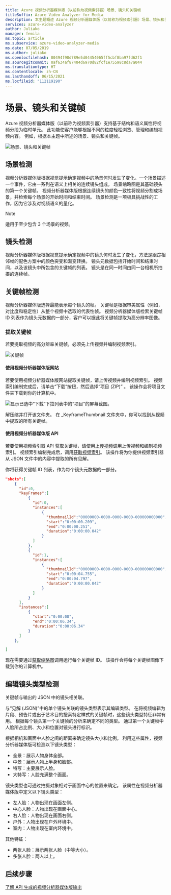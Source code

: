 ```yaml
---
title: Azure 视频分析器媒体版（以前称为视频索引器）场景、镜头和关键帧
titleSuffix: Azure Video Analyzer for Media
description: 本主题概述 Azure 视频分析器媒体版（以前称为视频索引器）场景、镜头和关键帧。
services: azure-video-analyzer
author: Juliako
manager: femila
ms.topic: article
ms.subservice: azure-video-analyzer-media
ms.date: 07/05/2019
ms.author: juliako
ms.openlocfilehash: 80494f98d789e5d04454065ff5cbf8ba97fd62f1
ms.sourcegitcommit: 0af634af87404d6970d82fcf1e75598c8da7a044
ms.translationtype: HT
ms.contentlocale: zh-CN
ms.lasthandoff: 06/15/2021
ms.locfileid: "112119190"
---
```

# <a name="scenes-shots-and-keyframes"></a>场景、镜头和关键帧

Azure 视频分析器媒体版（以前称为视频索引器）支持基于结构和语义属性将视频分段为临时单元。 此功能使客户能够根据不同的粒度轻松浏览、管理和编辑视频内容。 例如，根据本主题中所述的场景、镜头和关键帧。   

![场景、镜头和关键帧](./media/scenes-shots-keyframes/scenes-shots-keyframes.png)
 
## <a name="scene-detection"></a>场景检测  
 
视频分析器媒体版根据视觉提示确定视频中的场景何时发生了变化。一个场景描述一个事件，它由一系列在语义上相关的连续镜头组成。 场景缩略图是其基础镜头的第一个关键帧。 视频分析器媒体版根据连续镜头的颜色一致性将视频分割成场景，并检索每个场景的开始时间和结束时间。 场景检测是一项极具挑战性的工作，因为它涉及对视频语义的量化。

> [!NOTE]
> 适用于至少包含 3 个场景的视频。

## <a name="shot-detection"></a>镜头检测

视频分析器媒体版根据视觉提示确定视频中的镜头何时发生了变化，方法是跟踪相邻帧的配色方案中的颜色突变和渐变转换。 镜头元数据包括开始时间和结束时间，以及该镜头中所包含的关键帧的列表。 镜头是在同一时间由同一台相机所拍摄的连续帧。

## <a name="keyframe-detection"></a>关键帧检测

视频分析器媒体版选择最能表示每个镜头的帧。 关键帧是根据审美属性（例如，对比度和稳定性）从整个视频中选取的代表性帧。 视频分析器媒体版检索关键帧 ID 列表作为镜头元数据的一部分，客户可以据此将关键帧提取为高分辨率图像。  

### <a name="extracting-keyframes"></a>提取关键帧

若要提取视频的高分辨率关键帧，必须先上传视频并编制视频索引。

![关键帧](./media/scenes-shots-keyframes/extracting-keyframes.png)

#### <a name="with-the-video-analyzer-for-media-website"></a>使用视频分析器媒体版网站

若要使用视频分析器媒体版网站提取关键帧，请上传视频并编制视频索引。 视频索引编制完成后，请单击“下载”按钮，然后选择“项目 (ZIP)” 。 该操作会将项目文件夹下载到你的计算机中。 

![显示已选中“下载”下拉列表中的“项目”的屏幕截图。](./media/scenes-shots-keyframes/extracting-keyframes2.png)
 
解压缩并打开该文件夹。 在 _KeyframeThumbnail 文件夹中，你可以找到从视频中提取的所有关键帧。 

#### <a name="with-the-video-analyzer-for-media-api"></a>使用视频分析器媒体版 API

若要使用视频索引器 API 获取关键帧，请使用[上传视频](https://api-portal.videoindexer.ai/api-details#api=Operations&operation=Upload-Video)调用上传视频和编制视频索引。 视频索引编制完成后，调用[获取视频索引](https://api-portal.videoindexer.ai/api-details#api=Operations&operation=Get-Video-Index)。 该操作将为你提供视频索引器从 JSON 文件中的内容中提取的所有见解。  

你将获得关键帧 ID 列表，作为每个镜头元数据的一部分。 

```json
"shots":[  
    {  
      "id":0,
      "keyFrames":[  
          {  
            "id":0,
            "instances":[  
                {  
                  "thumbnailId":"00000000-0000-0000-0000-000000000000",
                  "start":"0:00:00.209",
                  "end":"0:00:00.251",
                  "duration":"0:00:00.042"
                }
            ]
          },
          {  
            "id":1,
            "instances":[  
                {  
                  "thumbnailId":"00000000-0000-0000-0000-000000000000",
                  "start":"0:00:04.755",
                  "end":"0:00:04.797",
                  "duration":"0:00:00.042"
                }
            ]
          }
      ],
      "instances":[  
          {  
            "start":"0:00:00",
            "end":"0:00:06.34",
            "duration":"0:00:06.34"
          }
      ]
    },

]
```

现在需要通过[获取缩略图](https://api-portal.videoindexer.ai/api-details#api=Operations&operation=Get-Video-Thumbnail)调用运行每个关键帧 ID。 该操作会将每个关键帧图像下载到你的计算机中。 

## <a name="editorial-shot-type-detection"></a>编辑镜头类型检测

关键帧与输出的 JSON 中的镜头相关联。 

与“见解 (JSON)”中的单个镜头关联的镜头类型表示其编辑类型。 在将视频编辑为片段、预告片或出于艺术目的搜索特定样式的关键帧时，这些镜头类型特征非常有用。 根据每个镜头第一个关键帧的分析来确定不同的类型。 通过第一个关键帧中人脸所占比例、大小和位置对镜头进行标识。 

根据相机和画面中人脸之间的距离来确定镜头大小和比例。 利用这些属性，视频分析器媒体版可检测以下镜头类型：

* 全景：展示人物身体全部。
* 中景：展示人物上半身和脸部。
* 特写：主要展示人脸。
* 大特写：人脸充满整个画面。 

镜头类型也可通过拍摄对象相对于画面中心的位置来确定。 该属性在视频分析器媒体版中定义以下镜头类型：

* 左人脸：人物出现在画面左侧。
* 中心人脸：人物出现在画面中心。
* 右人脸：人物出现在画面右侧。
* 户外：人物出现在户外环境中。
* 室内：人物出现在室内环境中。

其他特征：

* 两张人脸：展示两张人脸（中等大小）。
* 多张人脸：两人以上。


## <a name="next-steps"></a>后续步骤

[了解 API 生成的视频分析器媒体版输出](video-indexer-output-json-v2.md#scenes)
